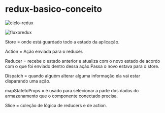 ﻿# redux-basico-conceito
![ciclo-redux](https://user-images.githubusercontent.com/69002877/156345639-24e763ba-37bf-4819-9adb-cdab04695a49.png)

![fluxoredux](https://user-images.githubusercontent.com/69002877/156345692-253030fa-bd53-417f-b4c8-2ddb4300da02.png)

Store = onde está guardado todo a estado da aplicação.


Action = Ação enviada para o reducer.


Reducer = recebe o estado anterior e atualiza com o novo estado de acordo com o que foi enviado dentro dessa ação.Passa o novo estava para o store.


Dispatch = quando alguém alterar alguma informação ela vai estar disparando uma ação.


mapStatetoProps = é usado para selecionar a parte dos dados do armazenamento que o componente conectado precisa.


Slice = coleção de lógica de reducers e de action.
